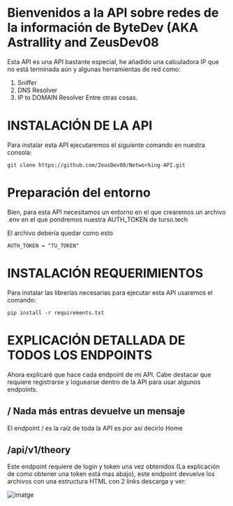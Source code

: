 # Bienvenidos a la API sobre redes de la información de ByteDev (AKA Astrallity and ZeusDev08
Esta API es una API bastante especial, he añadido una calculadora IP que no está terminada aún y algunas herramientas de red como:
1. Sniffer
2. DNS Resolver
3. IP to DOMAIN Resolver
Entre otras cosas.

# INSTALACIÓN DE LA API
Para instalar esta API ejecutaremos el siguiente comando en nuestra consola:

```
git clone https://github.com/ZeusDev08/Networking-API.git
```


# Preparación del entorno
Bien, para esta API necesitamos un entorno en el que crearemos un archivo .env en el que pondremos nuestra AUTH_TOKEN de turso.tech

El archivo debería quedar como esto

```
AUTH_TOKEN = "TU_TOKEN"
```

# INSTALACIÓN REQUERIMIENTOS

Para instalar las librerías necesarias para ejecutar esta API usaremos el comando:

```
pip install -r requirements.txt
```

# EXPLICACIÓN DETALLADA DE TODOS LOS ENDPOINTS
Ahora explicaré que hace cada endpoint de mi API. Cabe destacar que requiere registrarse y loguearse dentro de la API para usar algunos endpoints.

## / Nada más entras devuelve un mensaje
El endpoint / es la raíz de toda la API es por así decirlo Home

## /api/v1/theory
Este endpoint requiere de login y token una vez obtenidos (La explicación de como obtener una token está mas abajo), este endpoint devuelve los archivos con una estructura HTML con 2 links descarga y ver:

![imatge](https://github.com/ZeusDev08/Networking-API/assets/100066830/3cc04ddf-3c60-44ae-9ff6-485b99387aa5)





